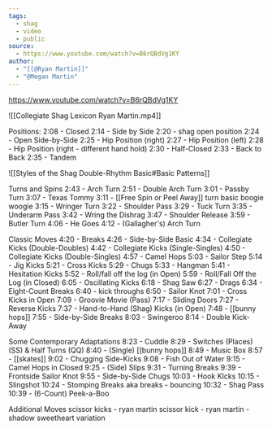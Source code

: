 ```yaml
---
tags:
  - shag
  - video
  - public
source:
  - https://www.youtube.com/watch?v=B6rQBdVg1KY
author:
  - "[[@Ryan Martin]]"
  - "@Megan Martin"
---
```

https://www.youtube.com/watch?v=B6rQBdVg1KY

![[Collegiate Shag Lexicon Ryan Martin.mp4]]


Positions:
2:08 - Closed
2:14 - Side by Side
2:20 - shag open position
2:24 - Open Side-by-Side
2:25 - Hip Position (right)
2:27 - Hip Position (left)
2:28 - Hip Position (right - different hand hold)
2:30 - Half-Closed
2:33 - Back to Back
2:35 - Tandem

![[Styles of the Shag Double-Rhythm Basic#Basic Patterns]]

Turns and Spins
2:43 - Arch Turn
2:51 - Double Arch Turn
3:01 - Passby Turn
3:07 - Texas Tommy
3:11 - [[Free Spin or Peel Away]] turn basic boogie woogie
3:15 - Wringer Turn
3:22 - Shoulder Pass
3:29 - Tuck Turn
3:35 - Underarm Pass
3:42 - Wring the Dishrag
3:47 - Shoulder Release
3:59 - Butler Turn
4:06 - He Goes
4:12 - (Gallagher's) Arch Turn

Classic Moves
4:20 - Breaks 
4:26 - Side-by-Side Basic
4:34 - Collegiate Kicks (Double-Doubles)
4:42 - Collegiate Kicks (Single-Singles)
4:50 - Collegiate Kicks (Double-Singles)
4:57 - Camel Hops
5:03 - Sailor Step
5:14 - Jig Kicks
5:21 - Cross Kicks
5:29 - Chugs
5:33 - Hangman
5:41 - Hesitation Kicks
5:52 - Roll/fall off the log (in Open)
5:59 - Roll/Fall Off the Log (in Closed)
6:05 - Oscillating Kicks
6:18 - Shag Saw
6:27 - Drags
6:34 - Eight-Count Breaks
6:40 - kick throughs
6:50 - Sailor Knot
7:01 - Cross Kicks in Open
7:09 - Groovie Movie (Pass)
7:17 - Sliding Doors
7:27 - Reverse Kicks
7:37 - Hand-to-Hand (Shag) Kicks (in Open)
7:48 - [[bunny hops]]
7:55 - Side-by-Side Breaks
8:03 - Swingeroo
8:14 - Double Kick-Away

Some Contemporary Adaptations
8:23 - Cuddle
8:29 - Switches (Places) (SS) & Half Turns (QQ)
8:40 - (Single) [[bunny hops]]
8:49 - Music Box
8:57 - [[skates]]
9:02 - Chugging Side-Kicks
9:08 - Fish Out of Water
9:15 - Camel Hops in Closed
9:25 - (Side) Slips
9:31 - Turning Breaks
9:39 - Frontside Sailor Knot
9:55 - Side-by-Side Chugs
10:03 - Hook KIcks
10:15 - Slingshot
10:24 - Stomping Breaks aka breaks - bouncing
10:32 - Shag Pass
10:39 - (6-Count) Peek-a-Boo

Additional Moves 
scissor kicks - ryan martin
scissor kick - ryan martin - shadow sweetheart variation
